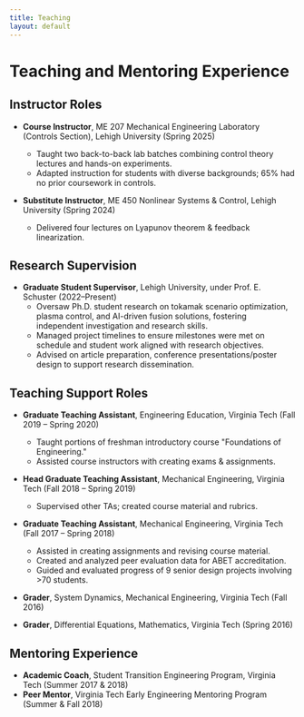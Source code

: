 ```yaml
---
title: Teaching
layout: default
---
```


# Teaching and Mentoring Experience

## Instructor Roles

- **Course Instructor**, ME 207 Mechanical Engineering Laboratory (Controls Section), Lehigh University (Spring 2025)  
  - Taught two back-to-back lab batches combining control theory lectures and hands-on experiments.  
  - Adapted instruction for students with diverse backgrounds; 65% had no prior coursework in controls.  

- **Substitute Instructor**, ME 450 Nonlinear Systems & Control, Lehigh University (Spring 2024)  
  - Delivered four lectures on Lyapunov theorem & feedback linearization.  

## Research Supervision

- **Graduate Student Supervisor**, Lehigh University, under Prof. E. Schuster (2022–Present)  
  - Oversaw Ph.D. student research on tokamak scenario optimization, plasma control, and AI-driven fusion solutions, fostering independent investigation and research skills.  
  - Managed project timelines to ensure milestones were met on schedule and student work aligned with research objectives.  
  - Advised on article preparation, conference presentations/poster design to support research dissemination.  

## Teaching Support Roles

- **Graduate Teaching Assistant**, Engineering Education, Virginia Tech (Fall 2019 – Spring 2020)  
  - Taught portions of freshman introductory course "Foundations of Engineering."  
  - Assisted course instructors with creating exams & assignments.  

- **Head Graduate Teaching Assistant**, Mechanical Engineering, Virginia Tech (Fall 2018 – Spring 2019)  
  - Supervised other TAs; created course material and rubrics.  

- **Graduate Teaching Assistant**, Mechanical Engineering, Virginia Tech (Fall 2017 – Spring 2018)  
  - Assisted in creating assignments and revising course material.  
  - Created and analyzed peer evaluation data for ABET accreditation.  
  - Guided and evaluated progress of 9 senior design projects involving >70 students.  

- **Grader**, System Dynamics, Mechanical Engineering, Virginia Tech (Fall 2016)  
- **Grader**, Differential Equations, Mathematics, Virginia Tech (Spring 2016)  

## Mentoring Experience

- **Academic Coach**, Student Transition Engineering Program, Virginia Tech (Summer 2017 & 2018)  
- **Peer Mentor**, Virginia Tech Early Engineering Mentoring Program (Summer & Fall 2018)  
